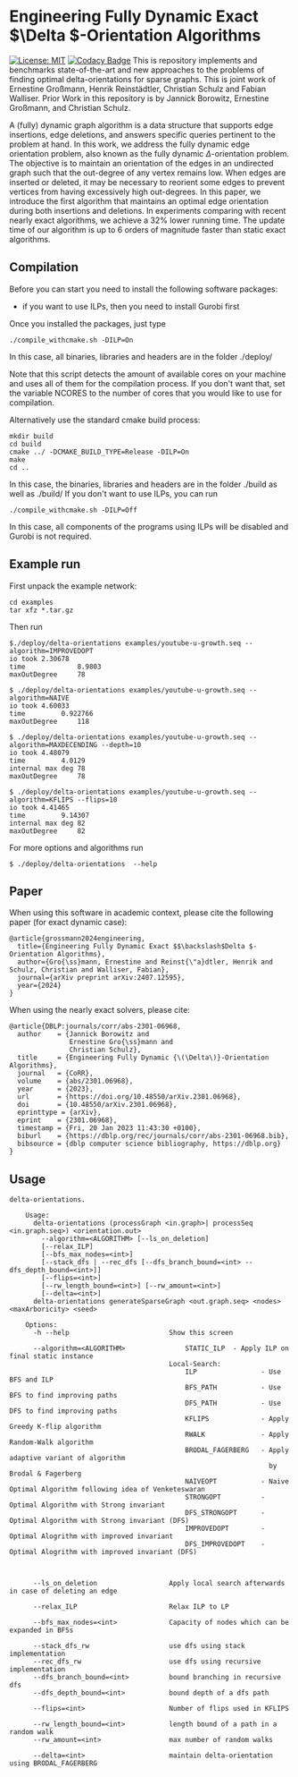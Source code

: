 # Engineering Fully Dynamic Exact $\Delta $-Orientation Algorithms
[![License: MIT](https://img.shields.io/badge/License-MIT-yellow.svg)](https://opensource.org/licenses/MIT) [![Codacy Badge](https://app.codacy.com/project/badge/Grade/6a878c2175f74b2c923fe128f59d800a)](https://app.codacy.com/gh/DynGraphLab/DynDeltaOrientation/dashboard?utm_source=gh&utm_medium=referral&utm_content=&utm_campaign=Badge_grade)
This is repository implements and benchmarks state-of-the-art and new approaches to the problems of finding optimal delta-orientations for sparse graphs. This is joint work of Ernestine Großmann, Henrik Reinstädtler, Christian Schulz and Fabian Walliser. Prior Work in this repository is by Jannick Borowitz, Ernestine Großmann, and Christian Schulz.

A (fully) dynamic graph algorithm is a data structure that supports edge insertions, edge deletions, and answers specific queries pertinent to the problem at hand. In this work, we address the fully dynamic edge orientation problem, also known as the fully dynamic $\Delta$-orientation problem. The objective is to maintain an orientation of the edges in an undirected graph such that the out-degree of any vertex remains low. When edges are inserted or deleted, it may be necessary to reorient some edges to prevent vertices from having excessively high out-degrees. In this paper, we introduce the first algorithm that maintains an optimal edge orientation during both insertions and deletions.
In experiments comparing with recent nearly exact algorithms, we achieve a 32\% lower running time.
The update time of our algorithm is up to 6 orders of magnitude faster than static exact algorithms.

## Compilation

Before you can start you need to install the following software packages:

- if you want to use ILPs, then you need to install Gurobi first 

Once you installed the packages, just type 
```console
./compile_withcmake.sh -DILP=On
```
In this case, all binaries, libraries and headers are in the folder ./deploy/ 

Note that this script detects the amount of available cores on your machine and uses all of them for the compilation process. If you don't want that, set the variable NCORES to the number of cores that you would like to use for compilation. 

Alternatively use the standard cmake build process:
```console 
mkdir build
cd build 
cmake ../ -DCMAKE_BUILD_TYPE=Release -DILP=On
make 
cd ..
```
In this case, the binaries, libraries and headers are in the folder ./build as well as ./build/
If you don't want to use ILPs, you can run

```console 
./compile_withcmake.sh -DILP=Off
```

In this case, all components of the programs using ILPs will be disabled and Gurobi is not required.

## Example run

First unpack the example network: 

```console
cd examples
tar xfz *.tar.gz
```
Then run

```console
$./deploy/delta-orientations examples/youtube-u-growth.seq --algorithm=IMPROVEDOPT 
io took 2.30678
time             8.9803
maxOutDegree     78
```

```console
$ ./deploy/delta-orientations examples/youtube-u-growth.seq --algorithm=NAIVE
io took 4.60033
time 		 0.922766
maxOutDegree 	 118
```

```console
$ ./deploy/delta-orientations examples/youtube-u-growth.seq --algorithm=MAXDECENDING --depth=10
io took 4.48079
time 		 4.0129
internal max deg 78
maxOutDegree 	 78
```

```console
$ ./deploy/delta-orientations examples/youtube-u-growth.seq --algorithm=KFLIPS --flips=10
io took 4.41465
time 		 9.14307
internal max deg 82
maxOutDegree 	 82
```

For more options and algorithms run

```console
$ ./deploy/delta-orientations  --help
```


## Paper

When using this software in academic context, please cite the following paper (for exact dynamic case):

```
@article{grossmann2024engineering,
  title={Engineering Fully Dynamic Exact $$\backslash$Delta $-Orientation Algorithms},
  author={Gro{\ss}mann, Ernestine and Reinst{\"a}dtler, Henrik and Schulz, Christian and Walliser, Fabian},
  journal={arXiv preprint arXiv:2407.12595},
  year={2024}
}
```

When using the nearly exact solvers, please cite:
```
@article{DBLP:journals/corr/abs-2301-06968,
  author    = {Jannick Borowitz and
               Ernestine Gro{\ss}mann and
               Christian Schulz},
  title     = {Engineering Fully Dynamic {\(\Delta\)}-Orientation Algorithms},
  journal   = {CoRR},
  volume    = {abs/2301.06968},
  year      = {2023},
  url       = {https://doi.org/10.48550/arXiv.2301.06968},
  doi       = {10.48550/arXiv.2301.06968},
  eprinttype = {arXiv},
  eprint    = {2301.06968},
  timestamp = {Fri, 20 Jan 2023 11:43:30 +0100},
  biburl    = {https://dblp.org/rec/journals/corr/abs-2301-06968.bib},
  bibsource = {dblp computer science bibliography, https://dblp.org}
}
```

## Usage
```text
delta-orientations.

    Usage:
      delta-orientations (processGraph <in.graph>| processSeq <in.graph.seq>) <orientation.out>
        --algorithm=<ALGORITHM> [--ls_on_deletion]
        [--relax_ILP]
        [--bfs_max_nodes=<int>]
        [--stack_dfs | --rec_dfs [--dfs_branch_bound=<int> --dfs_depth_bound=<int>]]
        [--flips=<int>]
        [--rw_length_bound=<int>] [--rw_amount=<int>]
        [--delta=<int>]
      delta-orientations generateSparseGraph <out.graph.seq> <nodes> <maxArboricity> <seed>

    Options:
      -h --help                         Show this screen

      --algorithm=<ALGORITHM>               STATIC_ILP  - Apply ILP on final static instance
                                        Local-Search:
                                            ILP                - Use BFS and ILP
                                            BFS_PATH           - Use BFS to find improving paths
                                            DFS_PATH           - Use DFS to find improving paths
                                            KFLIPS             - Apply Greedy K-flip algorithm
                                            RWALK              - Apply Random-Walk algorithm
                                            BRODAL_FAGERBERG   - Apply adaptive variant of algorithm
                                                                 by Brodal & Fagerberg
                                            NAIVEOPT           - Naive Optimal Algorithm following idea of Venketeswaran
                                            STRONGOPT          - Optimal Algorithm with Strong invariant
                                            DFS_STRONGOPT      - Optimal Algorithm with Strong invariant (DFS)
                                            IMPROVEDOPT        - Optimal Alogrithm with improved invariant
                                            DFS_IMPROVEDOPT    - Optimal Alogrithm with improved invariant (DFS)



      --ls_on_deletion                  Apply local search afterwards in case of deleting an edge

      --relax_ILP                       Relax ILP to LP

      --bfs_max_nodes=<int>             Capacity of nodes which can be expanded in BFSs

      --stack_dfs_rw                    use dfs using stack implementation
      --rec_dfs_rw                      use dfs using recursive implementation
      --dfs_branch_bound=<int>          bound branching in recursive dfs
      --dfs_depth_bound=<int>           bound depth of a dfs path

      --flips=<int>                     Number of flips used in KFLIPS

      --rw_length_bound=<int>           length bound of a path in a random walk
      --rw_amount=<int>                 max number of random walks

      --delta=<int>                     maintain delta-orientation using BRODAL_FAGERBERG
```